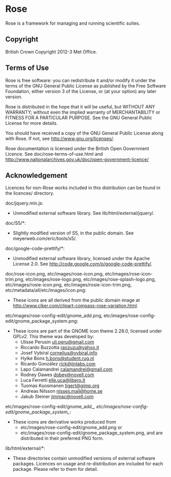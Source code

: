 # Rose

Rose is a framework for managing and running scientific suites.

## Copyright

British Crown Copyright 2012-3 Met Office.

## Terms of Use

Rose is free software: you can redistribute it and/or modify
it under the terms of the GNU General Public License as published by
the Free Software Foundation, either version 3 of the License, or
(at your option) any later version.

Rose is distributed in the hope that it will be useful,
but WITHOUT ANY WARRANTY; without even the implied warranty of
MERCHANTABILITY or FITNESS FOR A PARTICULAR PURPOSE.  See the
GNU General Public License for more details.

You should have received a copy of the GNU General Public License
along with Rose. If not, see <http://www.gnu.org/licenses/>.

Rose documentation is licensed under the British Open Government
Licence. See doc/rose-terms-of-use.html and
<http://www.nationalarchives.gov.uk/doc/open-government-licence/>

## Acknowledgement

Licences for non-Rose works included in this distribution can be
found in the licences/ directory.

doc/jquery.min.js:
* Unmodified external software library. See lib/html/external/jquery/.

doc/S5/*:
* Slightly modified version of S5, in the public domain.
  See meyerweb.com/eric/tools/s5/.
  
doc/google-code-prettify/*:
* Unmodified external software library, licensed under the Apache License 2.0.
  See http://code.google.com/p/google-code-prettify/.

doc/rose-icon.png,
etc/images/rose-icon.png,
etc/images/rose-icon-trim.png,
etc/images/rose-logo.png,
etc/images/rose-splash-logo.png,
etc/images/rosie-icon.png,
etc/images/rosie-icon-trim.png,
etc/metadata/all/etc/images/icon.png:
* These icons are all derived from the public domain image at
  <http://www.clker.com/clipart-compass-rose-variation.html>.

etc/images/rose-config-edit/gnome_add.png,
etc/images/rose-config-edit/gnome_package_system.png:
* These icons are part of the GNOME icon theme 2.28.0, licensed under
  GPLv2. This theme was developed by:
  * Ulisse Perusin <uli.peru@gmail.com>
  * Riccardo Buzzotta <raozuzu@yahoo.it>
  * Josef Vybíral <cornelius@vybiral.info>
  * Hylke Bons <h.bons@student.rug.nl>
  * Ricardo González <rick@jinlabs.com>
  * Lapo Calamandrei <calamandrei@gmail.com>
  * Rodney Dawes <dobey@novell.com>
  * Luca Ferretti <elle.uca@libero.it>
  * Tuomas Kuosmanen <tigert@gimp.org>
  * Andreas Nilsson <nisses.mail@home.se>
  * Jakub Steiner <jimmac@novell.com>

etc/images/rose-config-edit/gnome_add_*,
etc/images/rose-config-edit/gnome_package_system_*:
* These icons are derivative works produced from
  * etc/images/rose-config-edit/gnome_add.png or
  * etc/images/rose-config-edit/gnome_package_system.png, and are
    distributed in their preferred PNG form.

lib/html/external/*:
* These directories contain unmodified versions of external software
  packages. Licences on usage and re-distribution are included for
  each package. Please refer to them for detail.
